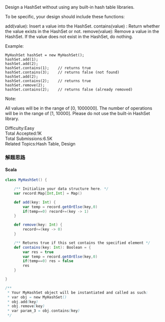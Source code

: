 Design a HashSet without using any built-in hash table libraries.

To be specific, your design should include these functions:

add(value): Insert a value into the HashSet. 
contains(value) : Return whether the value exists in the HashSet or not.
remove(value): Remove a value in the HashSet. If the value does not exist in the HashSet, do nothing.

Example:
```
MyHashSet hashSet = new MyHashSet();
hashSet.add(1);         
hashSet.add(2);         
hashSet.contains(1);    // returns true
hashSet.contains(3);    // returns false (not found)
hashSet.add(2);          
hashSet.contains(2);    // returns true
hashSet.remove(2);          
hashSet.contains(2);    // returns false (already removed)
```
Note:

All values will be in the range of [0, 1000000].
The number of operations will be in the range of [1, 10000].
Please do not use the built-in HashSet library.

Difficulty:Easy  
Total Accepted:1K  
Total Submissions:6.5K  
Related Topics:Hash Table, Design


### 解题思路
#### Scala
```Scala
class MyHashSet() {

    /** Initialize your data structure here. */
    var record:Map[Int,Int] = Map()

    def add(key: Int) {
        var temp = record.getOrElse(key,0)
        if(temp==0) record+=(key -> 1)
    }

    def remove(key: Int) {
        record+=(key -> 0)
    }

    /** Returns true if this set contains the specified element */
    def contains(key: Int): Boolean = {
        var res = true
        var temp = record.getOrElse(key,0)
        if(temp==0) res = false
        res
    }

}

/**
 * Your MyHashSet object will be instantiated and called as such:
 * var obj = new MyHashSet()
 * obj.add(key)
 * obj.remove(key)
 * var param_3 = obj.contains(key)
 */
```